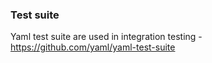 ### Test suite

Yaml test suite are used in integration testing - https://github.com/yaml/yaml-test-suite